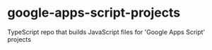 # google-apps-script-projects
TypeScript repo that builds JavaScript files for 'Google Apps Script' projects
